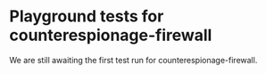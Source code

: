 # Playground tests for counterespionage-firewall
We are still awaiting the first test run for counterespionage-firewall.
